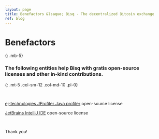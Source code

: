 ```yaml
---
layout: page
title: Benefactors &lsaquo; Bisq - The decentralized Bitcoin exchange
ref: blog
---
```


# Benefactors
{: .mb-5}

### The following entities help Bisq with gratis open-source licenses and other in-kind contributions.
{: .mt-5 .col-sm-12 .col-md-10 .pl-0}

<br>

<p><a href="https://www.ej-technologies.com/products/jprofiler/overview.html" target="_blank">ej-technologies JProfiler Java profiler</a> open-source license</p>

<p><a href="https://www.jetbrains.com/idea/" target="_blank">JetBrains IntelliJ IDE</a> open-source license</p>

<br>

<p>Thank you!</p>
